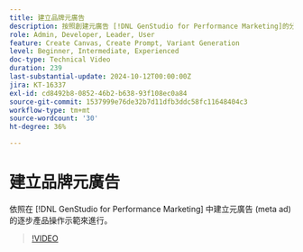 ```yaml
---
title: 建立品牌元廣告
description: 按照創建元廣告 [!DNL GenStudio for Performance Marketing]的分步產品演練進行作。
role: Admin, Developer, Leader, User
feature: Create Canvas, Create Prompt, Variant Generation
level: Beginner, Intermediate, Experienced
doc-type: Technical Video
duration: 239
last-substantial-update: 2024-10-12T00:00:00Z
jira: KT-16337
exl-id: cd8492b8-0852-46b2-b638-93f108ec0a84
source-git-commit: 1537999e76de32b7d11dfb3ddc58fc11648404c3
workflow-type: tm+mt
source-wordcount: '30'
ht-degree: 36%

---
```


# 建立品牌元廣告

依照在 [!DNL GenStudio for Performance Marketing] 中建立元廣告 (meta ad) 的逐步產品操作示範來進行。

>[!VIDEO](https://video.tv.adobe.com/v/3435089/?learn=on&captions=chi_hant)
